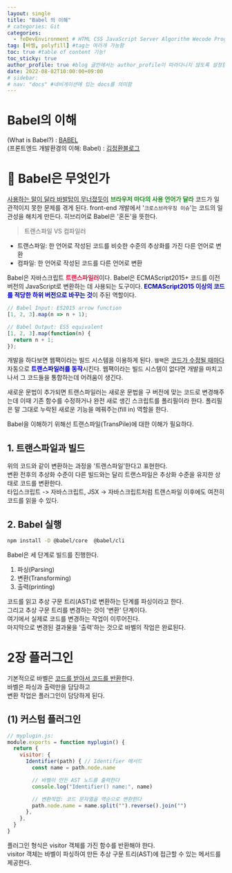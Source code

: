 ```yaml
---
layout: single
title: "Babel 의 이해"
# categories: Git
categories:
  - feDevEnvironment # HTML CSS JavaScript Server Algorithm Wecode Programmers CS Github Blog
tag: [바벨, polyfill] #tag는 여러개 가능함
toc: true #table of content 기능!
toc_sticky: true
author_profile: true #blog 글안에서는 author_profile이 따라다니지 않도록 설정함
date: 2022-08-02T10:00:00+09:00
# sidebar:
# nav: "docs" #네비게이션에 있는 docs를 의미함
---
```

<style>
.crimson {
  color: crimson;
  font-weight: bold;
}

.mediumblue {
  color: mediumblue;
  font-weight: bold;
}

.forestgreen {
  color: forestgreen;
  font-weight: bold;
}

.black {
  color: black;
  font-weight: bold;
}
</style>

# Babel의 이해
(What is Babel?) : [BABEL](https://babeljs.io/docs/en/)  
(프론트엔드 개발환경의 이해: Babel) : [김정환블로그](https://jeonghwan-kim.github.io/series/2019/12/22/frontend-dev-env-babel.html)  

# 🔴 Babel은 무엇인가
<u>사용하는 말이 달라 바발탑이 무너졌듯이</u> <span class="forestgreen">브라우저 마다의 사용 언어가 달라</span> 코드가 일관적이지 못한 문제를 겪게 된다. front-end 개발에서 '`크로스브라우징 이슈`'는 코드의 일관성을 해치게 만든다. 히브리어로 <span class="red">Babel</span>은 '<span class="blue">혼돈</span>'을 뜻한다.

> 트랜스파일 VS 컴파일러
- 트랜스파일: 한 언어로 작성된 코드를 비슷한 수준의 추상화를 가진 다른 언어로 변환
- 컴파일: 한 언어로 작성된 코드를 다른 언어로 변환

Babel은 자바스크립트 <span class="crimson">트랜스파일러</span>이다. Babel은 <span class="blue">ECMAScript2015+ 코드</span>를 <span class="tomato">이전 버전의 JavaScript로 변환하는 데 사용</span>되는 도구이다. <span class="mediumblue">ECMAScript2015 이상의 코드를 적당한 하위 버전으로 바꾸는 것</span>이 주된 역할이다.

```js
// Babel Input: ES2015 arrow function
[1, 2, 3].map(n => n + 1);

// Babel Output: ES5 equivalent
[1, 2, 3].map(function(n) {
  return n + 1;
});
```

개발을 하다보면 웹팩이라는 빌드 시스템을 이용하게 된다. `웹팩`은 <u>코드가 수정될 때마다</u> 자동으로 <span class="mediumblue">트랜스파일러를 동작</span>시킨다. 웹팩이라는 빌드 시스템이 없다면 개발을 마치고나서 그 코드들을 통합하는데 어려움이 생긴다.

새로운 문법이 추가되면 트랜스파일러는 새로운 문법을 구 버전에 맞는 코드로 변경해주는데 이때 기존 함수를 수정하거나 완전 새로 생긴 스크립트를 폴리필이라 한다. 폴리필은 말 그대로 누락된 새로운 기능을 메꿔주는(fill in) 역할을 한다.

<span class="red">Babel</span>을 이해하기 위해선 <span class="tomato">트랜스파일(TransPile)</span>에 대한 이해가 필요하다.  

## 1. 트랜스파일과 빌드
위의 코드와 같이 변환하는 과정을 '<span class="red">트랜스파일</span>'한다고 표현한다.  
변환 전후의 추상화 수준이 다른 빌드와는 달리 트랜스파일은 <span class="blue">추상화 수준을 유지한 상태로 코드를 변환</span>한다.  
<span class="royalblue">타입스크립트 -> 자바스크립트</span>, <span class="royalblue">JSX -> 자바스크립트</span>처럼 트랜스파일 이후에도 여전히 코드를 읽을 수 있다.  

## 2. Babel 실행
```bash
npm install -D @babel/core  @babel/cli
```

Babel은 세 단계로 빌드를 진행한다.  
1. 파싱(Parsing)
2. 변환(Transforming)
3. 출력(printing)

코드를 읽고 추상 구문 트리(AST)로 변환하는 단계를 파싱이라고 한다.  
그리고 추상 구문 트리를 변경하는 것이 '변환' 단계이다.  
여기에서 실제로 코드를 변경하는 작업이 이루어진다.  
마지막으로 변경된 결과물을 '출력'하는 것으로 바벨의 작업은 완료된다.  

# 2장 플러그인
기본적으로 바벨은 <u>코드를 받아서 코드를 반환</u>한다.  
<span class='red'>바벨</span>은 <span class="tomato">파싱</span>과 <span class="tomato">출력</span>만을 담당하고  
<span class="tomato">변환 작업</span>은 <span class="blue">플러그인</span>이 담당하게 된다.  

## (1) 커스텀 플러그인
```js
// myplugin.js:
module.exports = function myplugin() {
  return {
    visitor: {
      Identifier(path) { // Identifier 메서드
        const name = path.node.name

        // 바벨이 만든 AST 노드를 출력한다
        console.log("Identifier() name:", name)

        // 변환작업: 코드 문자열을 역순으로 변환한다
        path.node.name = name.split("").reverse().join("")
      },
    },
  }
}
```

플러그인 형식은 <span class="tomato">visitor 객체</span>를 가진 함수를 반환해야 한다.  
visitor 객체는 바벨이 파싱하여 만든 추상 구문 트리<span class="blue">(AST)에 접근할 수 있는 메서드를 제공</span>한다.  

<!-- ① ② ③ ④ ⑤ ⑥ ⑦ ⑧ ⑨-->

<!-- ### 2. Link 넣기

```

유형 1: (설명어를 입력) : [gunhee's coding blog](https://gunhee-jeong.github.io/)
유형 2: (URL 자동연결) : <https://gunhee-jeong.github.io/>
유형 3: (동일 파일 내 '문단으로 이동') : [1. Header로 이동](###-1-header)

```

```bash
.next/static
        ├── AbmKMg9BFeVUuJ7lsQ1w8
        ├── chunks                 // 여러 페이지에서 공통으로 사용되는 번들 파일
        │       └──  pages         // 각 페이지의 번들 파일
        ├── runtime                // 웹팩과 next의 런타임과 관련된 번들 파일
        ├── css                    // 애플리케이션의 모든 페이지에 대한 글로벌 CSS 파일
        └── media                  // 정적으로 가져온 이미지 next/image가 여기에 해시 및 복사
        
```

<details>
<summary class="black">코드</summary>
<div markdown="1">

```jsx
// helloWorld!
const hello = 'hi';
```
</div>
</details>

1. 특수문자를 제거
2. 스페이스는 -로 바꾸고
3. 대문자는 소문자로!
   그래서 ### 1. Header -> #1-header

## Link: [google][https://www.google.com/]

### 3. 수평선

```

---

```

---

### 4. 라인 바꾸기

```

스페이스바를 2번 눌러주면 다음칸으로
이동할 수 있어요!

```

---

스페이스바를 2번 눌러주면
다음칸으로 이동할 수 있어요!

### 5. list 만들기

```

1. 1번
2. 2번
3. 3번

- 순서없는 list
  - 순서없는 list
    - 순서없는 list

```

1. 1번
2. 2번
3. 3번

- 순서없는 list
  - 순서없는 list
    - 순서없는 list

---

### 6. font 관련

```

**진하게** -> 볼드
_기울여서_ -> 이탤릭체
~~취소선~~ -> 취소선

<ul>밑줄넣기</ul> -> 밑줄
<span style="color:red">빨간 글씨</span> -> 글자색
이것이 `인라인` 입니다 -> 인라인 코드
```

**진하게** -> 볼드
_기울여서_ -> 이탤릭체
~~취소선~~ -> 취소선
<u>밑줄넣기</u> -> 밑줄
<span style="color:red">빨간 글씨</span>
이것이 `인라인` 입니다 -> 인라인 코드

---

### 7. 인용구문

```
> coding
>
> > JavaScript
> >
> > > 내가 프짱!
```

> coding
>
> > JavaScript
> >
> > > 내가 프짱!

---

### 8. 이미지 삽입

```
유형1: ('사이즈를 조절' -> HTML 태그 사용) : <img src="https://gunhee-jeong.github.io/assets/images/blogLogo.png" width="300" height="200">
유형2: (이미지 삽입 후 -> 링크 걸기)
[![이미지](https://gunhee-jeong.github.io/assets/images/blogLogo/blogLogo.png)](https://gunhee-jeong.github.io/)
```

유형1: ('사이즈를 조절' -> HTML 태그 사용) : <img src="https://gunhee-jeong.github.io/assets/images/blogLogo.png" width="300" height="200">
유형2: (이미지 삽입 후 -> 링크 걸기)
[![이미지](https://gunhee-jeong.github.io/assets/images/blogLogo.png)](https://gunhee-jeong.github.io/)

### 9. 표 만들기

```
||국어|영어|
| :--- | ---: | :--: |
|건희 | 100점 | 100점
|철수 | 100점 | 100점
```

|      |  국어 | 영어  |
| :--- | ----: | :---: |
| 건희 | 100점 | 100점 |
| 철수 | 100점 | 100점 |

> - header를 넣고 싶은 경우 ---을 사용하고 :을 이용하여 정렬에 사용함!

### 10. 토글 만들기

```
<details>
<summary>여기를 누르세요</summary>
<div markdown="1">
숨겨진 내용
</div>
</details>
```

<details>
<summary>여기를 누르세요</summary>
<div markdown="1">
숨겨진 내용
</div>
</details> -->
